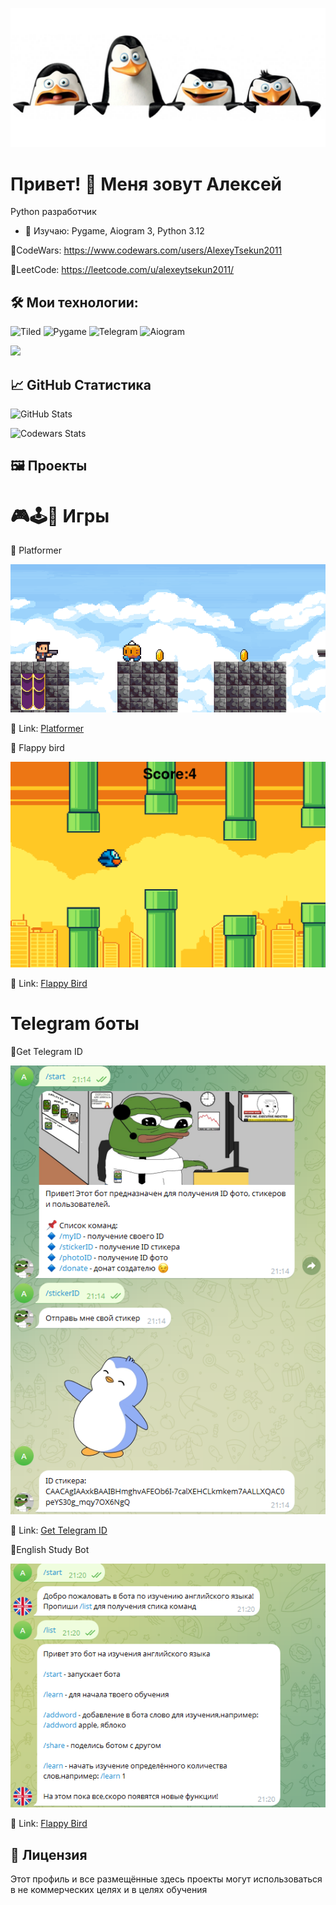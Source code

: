 ![Мой баннер](movies_0036_5846.jpg)



# Привет! 👋 Меня зовут Алексей

Python разработчик

- 🌱 Изучаю: Pygame, Aiogram 3, Python 3.12

🔗CodeWars: https://www.codewars.com/users/AlexeyTsekun2011

🔗LeetCode: https://leetcode.com/u/alexeytsekun2011/

 




## 🛠️ Мои технологии:
![Tiled](https://img.shields.io/badge/-Tiled-005B9A?style=flat&logoColor=white)
![Pygame](https://img.shields.io/badge/-Pygame-222222?style=flat&logo=pygame&logoColor=white)
![Telegram](https://img.shields.io/badge/-Telegram-26A5E4?style=flat&logo=telegram&logoColor=white)
![Aiogram](https://img.shields.io/badge/-Aiogram-2CA5E0?style=flat&logo=python&logoColor=white)
<p align="left">
  <img src="https://skillicons.dev/icons?i=python,redis,html,pycharm,windows,git" />
</p>

## 📈 GitHub Статистика

![GitHub Stats](https://github-readme-stats.vercel.app/api?username=AlexeyTsekun2011&show_icons=true&theme=default)



![Codewars Stats](https://github-readme-codewars-stats.vercel.app/api/?username=AlexeyTsekun2011)




## 🖼️ Проекты

# 🎮🕹️👾 Игры

📌 Platformer
   
![Демо](Platformerdemo.png)
   
🔗 Link: [Platformer](https://github.com/AlexeyTsekun2011/Platformer)

📌 Flappy bird 
   
![Демо](Flappydemo.png)
   
🔗 Link: [Flappy Bird](https://github.com/AlexeyTsekun2011/Flappy-Bird)

# Telegram боты
📌Get Telegram ID

![Демо](telegramid.png)

🔗 Link: [Get Telegram ID](https://github.com/AlexeyTsekun2011/Get_telegram_id)


📌English Study Bot

![Демо](EnglishStudy.png)

🔗 Link: [Flappy Bird](https://github.com/AlexeyTsekun2011/EnglishEducationBot)


## 📄 Лицензия

Этот профиль и все размещённые здесь проекты могут использоваться в не коммерческих целях и в целях обучения
